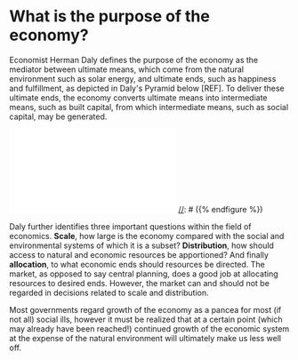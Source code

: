# What is the purpose of the economy?

Economist Herman Daly defines the purpose of the economy
as the mediator between ultimate means,
which come from the natural environment such as solar energy,
and ultimate ends,
such as happiness and fulfillment,
as depicted in Daly's Pyramid below [REF].
To deliver these ultimate ends,
the economy converts ultimate means
into intermediate means, 
such as built capital,
from which intermediate means,
such as social capital,
may be generated.

[//]: # ({% figure caption: "XXXX"%})
![](../../images/1_Introduction/Daly_pyramid.pdf)
[//]: # ({% endfigure %})


Daly further identifies three important questions
within the field of economics.
**Scale**, how large is the economy compared with the
social and environmental systems of which it is a subset?
**Distribution**, 
how should access to natural and economic resources be apportioned?
And finally **allocation**,
to what economic ends should resources be directed.
The market, as opposed to say central planning,
does a good job at allocating resources to desired ends.
However, the market can and should not 
be regarded in decisions related to scale and distribution.

Most governments regard growth of the economy as
a pancea for most (if not all) social ills,
however it must be realized that at a certain point 
(which may already have been reached!)
continued growth of the economic system 
at the expense of the natural environment
will ultimately make us less well off.